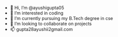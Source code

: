 - 👋 Hi, I’m @ayushigupta05
- 👀 I’m interested in coding
- 🌱 I’m currently pursuing my B.Tech degree in cse
- 💞️ I’m looking to collaborate on projects
- 📫 gupta28ayushii2gmail.com

<!---
ayushigupta05/ayushigupta05 is a ✨ special ✨ repository because its `README.md` (this file) appears on your GitHub profile.
You can click the Preview link to take a look at your changes.
--->
